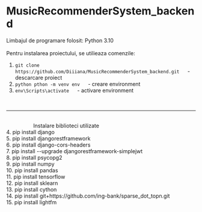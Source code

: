 # MusicRecommenderSystem_backend


Limbajul de programare folosit: Python 3.10 <br />
<br />
Pentru instalarea proiectului, se utilieaza comenzile:

1. ```git clone https://github.com/Diiiana/MusicRecommenderSystem_backend.git```      &emsp; - descarcare proiect
2. ```python pthon -m venv env```                                                     &emsp; - creare environment
3. ```env\Scripts\activate```                                                         &emsp; - activare environment
<br />
<hr />
<br />
&emsp; &emsp; &emsp; &emsp; Instalare biblioteci utilizate <br />
4.  pip install django <br />
5.  pip install djangorestframework <br />
6.  pip install django-cors-headers <br />
7.  pip install --upgrade djangorestframework-simplejwt <br />
8.  pip install psycopg2 <br />
9.  pip install numpy <br />
10.  pip install pandas <br />
11.  pip install tensorflow <br />
12.  pip install sklearn <br />
13.  pip install cython <br />
14.  pip install git+https://github.com/ing-bank/sparse_dot_topn.git <br />
15.  pip install lightfm <br />
